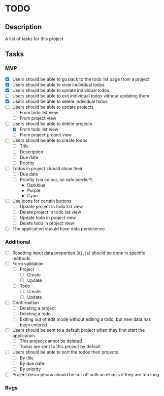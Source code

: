 # TODO

## Description

A list of tasks for this project.

## Tasks

### MVP

- [x] Users should be able to go back to the todo list page from a project
- [x] Users should be able to view individual todos
- [x] Users should be able to update individual todos
- [ ] Users should be able to exit individual todos without updating them
- [x] Users should be able to delete individual todos
- [ ] Users should be able to update projects
    - [ ] From todo list view
    - [ ] From project view
- [ ] Users should be able to delete projects
    - [x] From todo list view
    - [ ] From project project view
- [ ] Users should be able to create todos
    - [ ] Title
    - [ ] Description
    - [ ] Due date
    - [ ] Priority
- [ ] Todos in project should show their
    - [ ] Due date
    - [ ] Priority (via colour, _on side border?_)
        - Darkblue
        - Purple
        - Cyan
- [ ] Use icons for certain buttons
    - [ ] Update project in todo list view
    - [ ] Delete project in todo list view
    - [ ] Update todo in project view
    - [ ] Delete todo in project view
- [ ] The application should have data persistence

### Additional

- [ ] Resetting input data properties (`UI.js`) should be done in specific
methods
- [ ] Form validation
    - [ ] Project
        - [ ] Create
        - [ ] Update
    - [ ] Todo
        - [ ] Create
        - [ ] Update
- [ ] Confirmation
    - [ ] Deleting a project
    - [ ] Deleting a todo
    - [ ] Exiting out of edit mode without editing a todo, but new data has been
    entered
- [ ] Users should be sent to a default project when they first start the
application
    - [ ] This project cannot be deleted
    - [ ] Todos are sent to this project by default
- [ ] Users should be able to sort the todos their projects
    - [ ] By title
    - [ ] By due date
    - [ ] By priority
- [ ] Project descriptions should be cut off with an ellipsis if they are too
long

### Bugs
